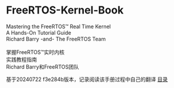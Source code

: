 # FreeRTOS-Kernel-Book
Mastering the FreeRTOS™ Real Time Kernel<br>
A Hands-On Tutorial Guide<br>
Richard Barry -and- The FreeRTOS Team<br>
<br>
掌握FreeRTOS™实时内核<br>
实践教程指南<br>
Richard Barry和FreeRTOS团队

基于20240722  f3e284b版本，记录阅读该手册过程中自己的翻译
[目录](toc.md)